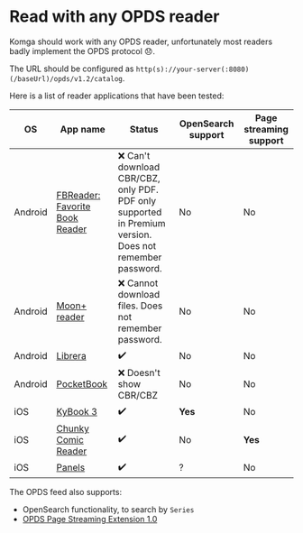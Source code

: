 # Read with any OPDS reader

Komga should work with any OPDS reader, unfortunately most readers badly implement the OPDS protocol :disappointed:.

The URL should be configured as `http(s)://your-server(:8080)(/baseUrl)/opds/v1.2/catalog`.

Here is a list of reader applications that have been tested:

| OS      | App name                                                                                                             | Status                                                                                                   | OpenSearch support | Page streaming support |
|---------|----------------------------------------------------------------------------------------------------------------------|----------------------------------------------------------------------------------------------------------|--------------------|------------------------|
| Android | [FBReader: Favorite Book Reader](https://play.google.com/store/apps/details?id=org.geometerplus.zlibrary.ui.android) | :x: Can't download CBR/CBZ, only PDF. PDF only supported in Premium version. Does not remember password. | No                 | No                     |
| Android | [Moon+ reader](https://play.google.com/store/apps/details?id=com.flyersoft.moonreader)                               | :x: Cannot download files. Does not remember password.                                                   | No                 | No                     |
| Android | [Librera](https://play.google.com/store/apps/details?id=com.foobnix.pdf.reader)                                      | :heavy_check_mark:                                                                                       | No                 | No                     |
| Android | [PocketBook](https://play.google.com/store/apps/details?id=com.obreey.reader)                                        | :x: Doesn't show CBR/CBZ                                                                                 | No                 | No                     |
| iOS     | [KyBook 3](http://kybook-reader.com/)                                                                                | :heavy_check_mark:                                                                                       | **Yes**            | No                     |
| iOS     | [Chunky Comic Reader](http://chunkyreader.com/)                                                                      | :heavy_check_mark:                                                                                       | No                 | **Yes**                |
| iOS     | [Panels](https://panels.app/)                                                                                        | :heavy_check_mark:                                                                                       | ?                  | No                     |

The OPDS feed also supports:

- OpenSearch functionality, to search by `Series`
- [OPDS Page Streaming Extension 1.0](https://vaemendis.net/opds-pse/)